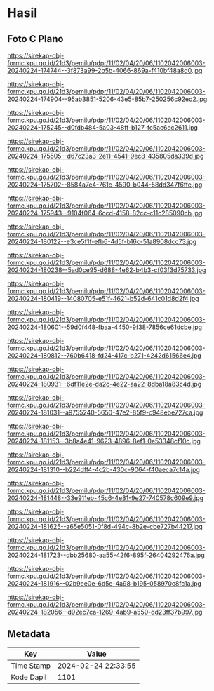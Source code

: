 # Hasil

## Foto C Plano

https://sirekap-obj-formc.kpu.go.id/21d3/pemilu/pdpr/11/02/04/20/06/1102042006003-20240224-174744--3f873a99-2b5b-4066-869a-f410bf48a8d0.jpg

https://sirekap-obj-formc.kpu.go.id/21d3/pemilu/pdpr/11/02/04/20/06/1102042006003-20240224-174904--95ab3851-5206-43e5-85b7-250256c92ed2.jpg

https://sirekap-obj-formc.kpu.go.id/21d3/pemilu/pdpr/11/02/04/20/06/1102042006003-20240224-175245--d0fdb484-5a03-48ff-b127-fc5ac6ec2611.jpg

https://sirekap-obj-formc.kpu.go.id/21d3/pemilu/pdpr/11/02/04/20/06/1102042006003-20240224-175505--d67c23a3-2e11-4541-9ec8-435805da339d.jpg

https://sirekap-obj-formc.kpu.go.id/21d3/pemilu/pdpr/11/02/04/20/06/1102042006003-20240224-175702--8584a7e4-761c-4590-b044-58dd347f6ffe.jpg

https://sirekap-obj-formc.kpu.go.id/21d3/pemilu/pdpr/11/02/04/20/06/1102042006003-20240224-175943--9104f064-6ccd-4158-82cc-c11c285090cb.jpg

https://sirekap-obj-formc.kpu.go.id/21d3/pemilu/pdpr/11/02/04/20/06/1102042006003-20240224-180122--e3ce5f1f-efb6-4d5f-b16c-51a8908dcc73.jpg

https://sirekap-obj-formc.kpu.go.id/21d3/pemilu/pdpr/11/02/04/20/06/1102042006003-20240224-180238--5ad0ce95-d688-4e62-b4b3-cf03f3d75733.jpg

https://sirekap-obj-formc.kpu.go.id/21d3/pemilu/pdpr/11/02/04/20/06/1102042006003-20240224-180419--14080705-e51f-4621-b52d-641c01d8d2f4.jpg

https://sirekap-obj-formc.kpu.go.id/21d3/pemilu/pdpr/11/02/04/20/06/1102042006003-20240224-180601--59d0f448-fbaa-4450-9f38-7856ce61dcbe.jpg

https://sirekap-obj-formc.kpu.go.id/21d3/pemilu/pdpr/11/02/04/20/06/1102042006003-20240224-180812--760b6418-fd24-417c-b271-4242d61566e4.jpg

https://sirekap-obj-formc.kpu.go.id/21d3/pemilu/pdpr/11/02/04/20/06/1102042006003-20240224-180931--6df11e2e-da2c-4e22-aa22-8dba18a83c4d.jpg

https://sirekap-obj-formc.kpu.go.id/21d3/pemilu/pdpr/11/02/04/20/06/1102042006003-20240224-181031--a9755240-5650-47e2-85f9-c948ebe727ca.jpg

https://sirekap-obj-formc.kpu.go.id/21d3/pemilu/pdpr/11/02/04/20/06/1102042006003-20240224-181153--3b8a4e41-9623-4896-8ef1-0e53348cf10c.jpg

https://sirekap-obj-formc.kpu.go.id/21d3/pemilu/pdpr/11/02/04/20/06/1102042006003-20240224-181310--b224dff4-4c2b-430c-9064-f40aeca7c14a.jpg

https://sirekap-obj-formc.kpu.go.id/21d3/pemilu/pdpr/11/02/04/20/06/1102042006003-20240224-181448--33e911eb-45c6-4e81-9e27-740578c609e9.jpg

https://sirekap-obj-formc.kpu.go.id/21d3/pemilu/pdpr/11/02/04/20/06/1102042006003-20240224-181625--a65e5051-0f8d-494c-8b2e-cbe727b44217.jpg

https://sirekap-obj-formc.kpu.go.id/21d3/pemilu/pdpr/11/02/04/20/06/1102042006003-20240224-181723--dbb25680-aa55-42f6-895f-26404292476a.jpg

https://sirekap-obj-formc.kpu.go.id/21d3/pemilu/pdpr/11/02/04/20/06/1102042006003-20240224-181916--02b9ee0e-6d5e-4a98-b195-058970c8fc1a.jpg

https://sirekap-obj-formc.kpu.go.id/21d3/pemilu/pdpr/11/02/04/20/06/1102042006003-20240224-182056--d92ec7ca-1269-4ab9-a550-dd23ff37b997.jpg


## Metadata

| Key        | Value               |
| ---------- | ------------------- |
| Time Stamp | 2024-02-24 22:33:55 |
| Kode Dapil | 1101                |



